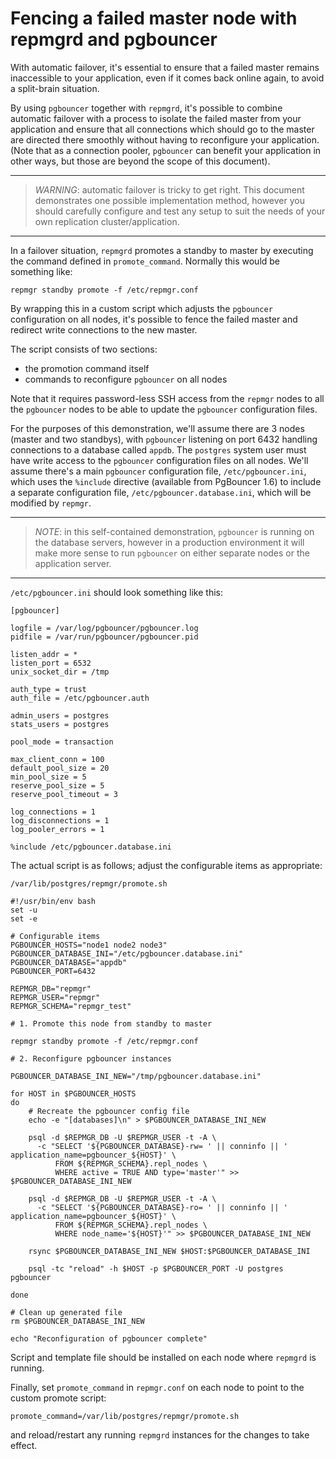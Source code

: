 Fencing a failed master node with repmgrd and pgbouncer
=======================================================

With automatic failover, it's essential to ensure that a failed master
remains inaccessible to your application, even if it comes back online
again, to avoid a split-brain situation.

By using `pgbouncer` together with `repmgrd`, it's possible to combine
automatic failover with a process to isolate the failed master from
your application and ensure that all connections which should go to
the master are directed there smoothly without having to reconfigure
your application. (Note that as a connection pooler, `pgbouncer` can
benefit your application in other ways, but those are beyond the scope
of this document).

* * *

> *WARNING*: automatic failover is tricky to get right. This document
> demonstrates one possible implementation method, however you should
> carefully configure and test any setup to suit the needs of your own
> replication cluster/application.

* * *

In a failover situation, `repmgrd` promotes a standby to master by executing
the command defined in `promote_command`. Normally this would be something like:

    repmgr standby promote -f /etc/repmgr.conf

By wrapping this in a custom script which adjusts the `pgbouncer` configuration
on all nodes, it's possible to fence the failed master and redirect write
connections to the new master.

The script consists of two sections:

* the promotion command itself
* commands to reconfigure `pgbouncer` on all nodes

Note that it requires password-less SSH access from the `repmgr` nodes
to all the `pgbouncer` nodes to be able to update the `pgbouncer`
configuration files.

For the purposes of this demonstration, we'll assume there are 3 nodes (master
and two standbys), with `pgbouncer` listening on port 6432 handling connections
to a database called `appdb`.  The `postgres` system user must have write
access to the `pgbouncer` configuration files on all nodes. We'll assume
there's a main `pgbouncer` configuration file, `/etc/pgbouncer.ini`, which uses
the `%include` directive (available from PgBouncer 1.6) to include a separate
configuration file, `/etc/pgbouncer.database.ini`, which will be modified by
`repmgr`.

* * *

> *NOTE*: in this self-contained demonstration, `pgbouncer` is running on the
> database servers, however in a production environment it will make more
> sense to run `pgbouncer` on either separate nodes or the application server.

* * *

`/etc/pgbouncer.ini` should look something like this:

    [pgbouncer]

    logfile = /var/log/pgbouncer/pgbouncer.log
    pidfile = /var/run/pgbouncer/pgbouncer.pid

    listen_addr = *
    listen_port = 6532
    unix_socket_dir = /tmp

    auth_type = trust
    auth_file = /etc/pgbouncer.auth

    admin_users = postgres
    stats_users = postgres

    pool_mode = transaction

    max_client_conn = 100
    default_pool_size = 20
    min_pool_size = 5
    reserve_pool_size = 5
    reserve_pool_timeout = 3

    log_connections = 1
    log_disconnections = 1
    log_pooler_errors = 1

    %include /etc/pgbouncer.database.ini

The actual script is as follows; adjust the configurable items as appropriate:

`/var/lib/postgres/repmgr/promote.sh`


    #!/usr/bin/env bash
    set -u
    set -e

    # Configurable items
    PGBOUNCER_HOSTS="node1 node2 node3"
    PGBOUNCER_DATABASE_INI="/etc/pgbouncer.database.ini"
    PGBOUNCER_DATABASE="appdb"
    PGBOUNCER_PORT=6432

    REPMGR_DB="repmgr"
    REPMGR_USER="repmgr"
    REPMGR_SCHEMA="repmgr_test"

    # 1. Promote this node from standby to master

    repmgr standby promote -f /etc/repmgr.conf

    # 2. Reconfigure pgbouncer instances

    PGBOUNCER_DATABASE_INI_NEW="/tmp/pgbouncer.database.ini"

    for HOST in $PGBOUNCER_HOSTS
    do
        # Recreate the pgbouncer config file
        echo -e "[databases]\n" > $PGBOUNCER_DATABASE_INI_NEW

        psql -d $REPMGR_DB -U $REPMGR_USER -t -A \
          -c "SELECT '${PGBOUNCER_DATABASE}-rw= ' || conninfo || ' application_name=pgbouncer_${HOST}' \
              FROM ${REPMGR_SCHEMA}.repl_nodes \
              WHERE active = TRUE AND type='master'" >> $PGBOUNCER_DATABASE_INI_NEW

        psql -d $REPMGR_DB -U $REPMGR_USER -t -A \
          -c "SELECT '${PGBOUNCER_DATABASE}-ro= ' || conninfo || ' application_name=pgbouncer_${HOST}' \
              FROM ${REPMGR_SCHEMA}.repl_nodes \
              WHERE node_name='${HOST}'" >> $PGBOUNCER_DATABASE_INI_NEW

        rsync $PGBOUNCER_DATABASE_INI_NEW $HOST:$PGBOUNCER_DATABASE_INI

        psql -tc "reload" -h $HOST -p $PGBOUNCER_PORT -U postgres pgbouncer

    done

    # Clean up generated file
    rm $PGBOUNCER_DATABASE_INI_NEW

    echo "Reconfiguration of pgbouncer complete"

Script and template file should be installed on each node where
`repmgrd` is running.

Finally, set `promote_command` in `repmgr.conf` on each node to
point to the custom promote script:

    promote_command=/var/lib/postgres/repmgr/promote.sh

and reload/restart any running `repmgrd` instances for the changes to take
effect.

